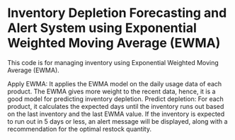 # Inventory Depletion Forecasting and Alert System using Exponential Weighted Moving Average (EWMA)

This code is for managing inventory using Exponential Weighted Moving Average (EWMA). 

Apply EWMA: It applies the EWMA model on the daily usage data of each product. The EWMA gives more weight to the recent data, hence, it is a good model for predicting inventory depletion.
Predict depletion: For each product, it calculates the expected days until the inventory runs out based on the last inventory and the last EWMA value.
If the inventory is expected to run out in 5 days or less, an alert message will be displayed, along with a recommendation for the optimal restock quantity.
